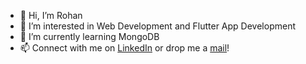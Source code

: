 - 👋 Hi, I’m Rohan
- 👀 I’m interested in Web Development and Flutter App Development
- 🌱 I’m currently learning MongoDB
- 📫 Connect with me on <a href="https://www.linkedin.com/in/rohan-sharma-323593202/" target="_blank">LinkedIn</a> or drop me a <a href="mailto:rohan.sharma2934@gmail.com">mail</a>!
<!---
- 💞️ I’m looking to collaborate on ...
--->
<!---

rohan843/rohan843 is a ✨ special ✨ repository because its `README.md` (this file) appears on your GitHub profile.
You can click the Preview link to take a look at your changes.
--->
